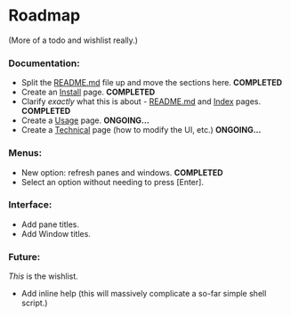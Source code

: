 # Roadmap

(More of a todo and wishlist really.)

### Documentation:

* Split the [README.md](/README.md) file up and move the sections here. **COMPLETED**
* Create an [Install](10-install.md) page. **COMPLETED**
* Clarify *exactly* what this is about - [README.md](/README.md) and [Index](00-index.md) pages. **COMPLETED**
* Create a [Usage](20-usage.md) page. **ONGOING...**
* Create a [Technical](30-technical.md) page (how to modify the UI, etc.) **ONGOING...**

### Menus:

* New option: refresh panes and windows. **COMPLETED**
* Select an option without needing to press [Enter].

### Interface:

* Add pane titles.
* Add Window titles.

### Future:

*This* is the wishlist.

* Add inline help (this will massively complicate a so-far simple shell script.)
